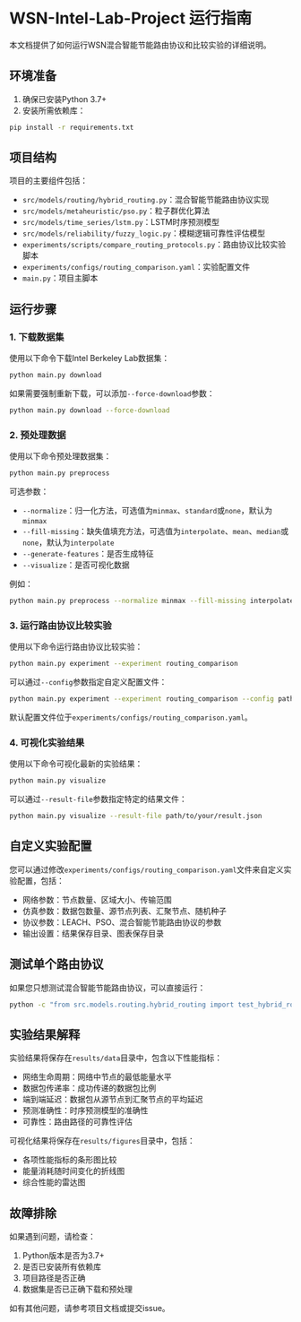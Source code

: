 # WSN-Intel-Lab-Project 运行指南

本文档提供了如何运行WSN混合智能节能路由协议和比较实验的详细说明。

## 环境准备

1. 确保已安装Python 3.7+
2. 安装所需依赖库：

```bash
pip install -r requirements.txt
```

## 项目结构

项目的主要组件包括：

- `src/models/routing/hybrid_routing.py`：混合智能节能路由协议实现
- `src/models/metaheuristic/pso.py`：粒子群优化算法
- `src/models/time_series/lstm.py`：LSTM时序预测模型
- `src/models/reliability/fuzzy_logic.py`：模糊逻辑可靠性评估模型
- `experiments/scripts/compare_routing_protocols.py`：路由协议比较实验脚本
- `experiments/configs/routing_comparison.yaml`：实验配置文件
- `main.py`：项目主脚本

## 运行步骤

### 1. 下载数据集

使用以下命令下载Intel Berkeley Lab数据集：

```bash
python main.py download
```

如果需要强制重新下载，可以添加`--force-download`参数：

```bash
python main.py download --force-download
```

### 2. 预处理数据

使用以下命令预处理数据集：

```bash
python main.py preprocess
```

可选参数：
- `--normalize`：归一化方法，可选值为`minmax`、`standard`或`none`，默认为`minmax`
- `--fill-missing`：缺失值填充方法，可选值为`interpolate`、`mean`、`median`或`none`，默认为`interpolate`
- `--generate-features`：是否生成特征
- `--visualize`：是否可视化数据

例如：

```bash
python main.py preprocess --normalize minmax --fill-missing interpolate --generate-features --visualize
```

### 3. 运行路由协议比较实验

使用以下命令运行路由协议比较实验：

```bash
python main.py experiment --experiment routing_comparison
```

可以通过`--config`参数指定自定义配置文件：

```bash
python main.py experiment --experiment routing_comparison --config path/to/your/config.yaml
```

默认配置文件位于`experiments/configs/routing_comparison.yaml`。

### 4. 可视化实验结果

使用以下命令可视化最新的实验结果：

```bash
python main.py visualize
```

可以通过`--result-file`参数指定特定的结果文件：

```bash
python main.py visualize --result-file path/to/your/result.json
```

## 自定义实验配置

您可以通过修改`experiments/configs/routing_comparison.yaml`文件来自定义实验配置，包括：

- 网络参数：节点数量、区域大小、传输范围
- 仿真参数：数据包数量、源节点列表、汇聚节点、随机种子
- 协议参数：LEACH、PSO、混合智能节能路由协议的参数
- 输出设置：结果保存目录、图表保存目录

## 测试单个路由协议

如果您只想测试混合智能节能路由协议，可以直接运行：

```bash
python -c "from src.models.routing.hybrid_routing import test_hybrid_routing; test_hybrid_routing()"
```

## 实验结果解释

实验结果将保存在`results/data`目录中，包含以下性能指标：

- 网络生命周期：网络中节点的最低能量水平
- 数据包传递率：成功传递的数据包比例
- 端到端延迟：数据包从源节点到汇聚节点的平均延迟
- 预测准确性：时序预测模型的准确性
- 可靠性：路由路径的可靠性评估

可视化结果将保存在`results/figures`目录中，包括：

- 各项性能指标的条形图比较
- 能量消耗随时间变化的折线图
- 综合性能的雷达图

## 故障排除

如果遇到问题，请检查：

1. Python版本是否为3.7+
2. 是否已安装所有依赖库
3. 项目路径是否正确
4. 数据集是否已正确下载和预处理

如有其他问题，请参考项目文档或提交issue。